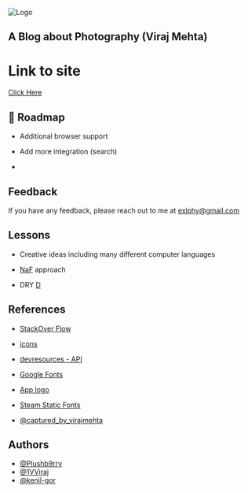 

![Logo](https://i.imgur.com/UzyOJvR.png)
## A Blog about Photography (Viraj Mehta)

# Link to site 

[Click Here](https://plushb9rry.github.io/viraj_blog/)


## 🚀 Roadmap

- Additional browser support

- Add more integration (search)

- 

  
## Feedback

If you have any feedback, please reach out to me at exlphy@gmail.com


## Lessons

- Creative ideas including many different computer languages

- [NaF](https://m1a7x2y9.github.io/NF/) approach 

- DRY [D](https://github.com/readme/guides/private-documentation)


## References

- [StackOver Flow](https://stackoverflow.com/)

- [icons](https://thenounproject.com/)

- [devresources - API](https://devresourc.es/tools-and-utilities/public-apis)

- [Google Fonts](https://fonts.google.com/icons)

- [App logo](https://app.logo.com/view/logo_a76254c6-b113-402b-b02b-1037518fcfb6)

- [Steam Static Fonts](https://community.akamai.steamstatic.com/public/shared/css/motiva_sans.css?l=english%20&&%20https://commons.wikimedia.org/wiki/File:Tahoma_versus_verdana.svg)

- [@captured_by_virajmehta](https://www.instagram.com/captured_by_virajmehta/?hl=en)


## Authors
- [@Plushb9rry](https://github.com/Plushb9rry)
- [@1VViraj](https://github.com/1VViraj)
- [@kenil-gor](https://github.com/kenil-gor)
